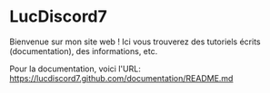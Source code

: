 # LucDiscord7

Bienvenue sur mon site web ! Ici vous trouverez des tutoriels écrits (documentation), des informations, etc.

Pour la documentation, voici l'URL: https://lucdiscord7.github.com/documentation/README.md

